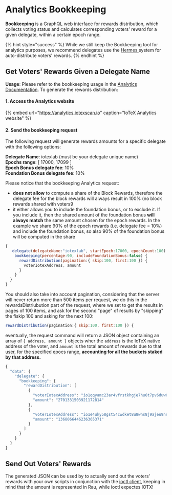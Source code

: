 # Analytics Bookkeeping

**Bookkeeping** is a GraphQL web interface for rewards distribution, which collects voting status and calculates corresponding voters' reward for a given delegate, within a certain epoch range.

{% hint style="success" %}
While we still keep the Bookkeeping tool for analytics purposes, we recommend delegates use the [Hermes ](http://hermes.to/)system for auto-distribute voters' rewards.
{% endhint %}

## Get Voters' Rewards Given a Delegate Name

**Usage**: Please refer to the bookkeeping usage in the [Analytics Documentation](analytics-bookkeeping.md). To generate the rewards distribution:

#### 1. Access the Analytics website

{% embed url="https://analytics.iotexscan.io" caption="IoTeX Analytics website" %}

#### 2. Send the bookkeeping request

The following request will generate rewards amounts for a specific delegate with the following options:

**Delegate Name**: iotexlab \(must be your delegate unique name\)  
**Epochs range**: \[ 17000, 17099 \]   
**Epoch Bonus delegate fee**: 10%  
**Foundation Bonus delegate fee**: 10% 

Please notice that the bookkeeping Analytics request:

* **does not allow** to compute a share of the Block Rewards, therefore the delegate fee for the block rewards will always result in 100% \(no block rewards shared with voters9
* it either allows you to include the foundation bonus, or to exclude it. If you include it, then the shared amount of the foundation bonus **will always match** the same  amount chosen for the epoch rewards. In the example we share 90% of the epoch rewards \(i.e. delegate fee = 10%\) and include the foundation bonus, so also 90% of the foundation bonus will be computed in the share

```javascript
{
   delegate(delegateName:"iotexlab", startEpoch:17000, epochCount:100) {
    bookkeeping(percentage:90, includeFoundationBonus:false) {
      rewardDistribution(pagination:{ skip:100, first:100 }) {
        voterIotexAddress, amount
      }
    }
  }
}
```

You should also take into account pagination, considering that the server will never return more than 500 items per request, we do this in the rewardsDistriubution part of the request, where we set to get the results in pages of 100 items, and ask for the second "page" of results by "skipping" the fiskip 100 and asking for the next 100:

```javascript
rewardDistribution(pagination:{ skip:100, first:100 }) {
```

eventually, the request command will return a JSON object containing an array of `{ address, amount }` objects wher the `address` is the IoTeX native address of the voter, and `amount` is the total amount of rewards due to that user, for the specified epocs range, **accounting for all the buckets staked by that address.** 

```javascript
{
  "data": {
    "delegate": {
      "bookkeeping": {
        "rewardDistribution": [
          {
            "voterIotexAddress": "io1qqyamc23ar4vfrstkhgje7hu6t7pv6duw00h6v",
            "amount": "2701331503921172814"
          },
          {
            "voterIotexAddress": "io1e4uky58gst54cwdket8u8wns8j9ajeu9nn7lw8",
            "amount": "1368066446236365371"
          }
        ]
      }
    }
  }
}
```

## Send Out Voters' Rewards

The generated JSON can be used by to actually send out the voters' rewards with your own scripts in conjunction with the [ioctl client](../../reference/ioctl-cli-reference/), keeping in mind that the amount is represented in Rau, while ioctl expectes IOTX!

